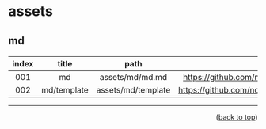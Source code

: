<a name="topage"></a>

# assets 

## md



#### 
| index | title | path | url  |
| :-:   |  :-:  | :-:  | :-:  | 
|  001  | md    | assets/md/md.md | https://github.com/noamkessler05/whatamess/blob/main/assets/md/md.md |
|  002  | md/template | assets/md/template  | https://github.com/noamkessler05/whatamess/blob/main/assets/md/template/ | 

----


<p align="right">(<a href="#topage">back to top</a>)</p>
<br/>
<br/>
